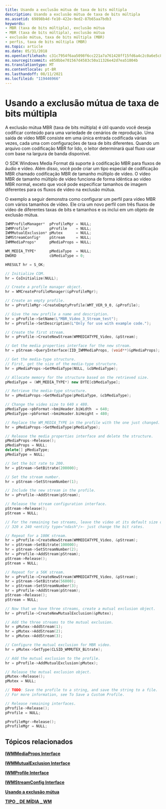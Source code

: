 ```yaml
---
title: Usando a exclusão mútua de taxa de bits múltipla
description: Usando a exclusão mútua de taxa de bits múltipla
ms.assetid: 69898b4d-fe10-422e-9ed2-87b65aa7bdb3
keywords:
- MBR (taxa de bits múltipla), exclusão mútua
- MBR (taxa de bits múltipla), exclusão mútua
- exclusão mútua, taxa de bits múltipla (MBR)
- perfis, taxa de bits múltipla (MBR)
ms.topic: article
ms.date: 05/31/2018
ms.openlocfilehash: c31c7954f6aa5098f6cc221a7a761428ff15fd6a4c2c0a6e5c8cea2b6622a84b
ms.sourcegitcommit: e858bbe701567d4583c50a11326e42d7ea51804b
ms.translationtype: MT
ms.contentlocale: pt-BR
ms.lasthandoff: 08/11/2021
ms.locfileid: "119446966"
---
```

# <a name="using-multiple-bit-rate-mutual-exclusion"></a>Usando a exclusão mútua de taxa de bits múltipla

A exclusão mútua MBR (taxa de bits múltipla) é útil quando você deseja codificar conteúdo para uma variedade de cenários de reprodução. Uma saída de vídeo MBR consiste em uma única entrada codificada várias vezes, cada uma com configurações de taxa de bits diferentes. Quando um arquivo com codificação MBR for lido, o leitor determinará qual fluxo usar com base na largura de banda disponível.

O SDK Windows Media Format dá suporte à codificação MBR para fluxos de áudio e vídeo. Além disso, você pode criar um tipo especial de codificação MBR chamado codificação MBR de tamanho múltiplo de vídeo. O vídeo MBR de tamanho múltiplo de vídeo funciona de forma idêntica ao vídeo MBR normal, exceto que você pode especificar tamanhos de imagem diferentes para os fluxos de vídeo na exclusão mútua.

O exemplo a seguir demonstra como configurar um perfil para vídeo MBR com vários tamanhos de vídeo. Ele cria um novo perfil com três fluxos de vídeo de diferentes taxas de bits e tamanhos e os inclui em um objeto de exclusão mútua.


```C++
IWMProfileManager*  pProfileMgr = NULL;
IWMProfile*         pProfile    = NULL;
IWMMutualExclusion* pMutex      = NULL;
IWMStreamConfig*    pStream     = NULL;
IWMMediaProps*      pMediaProps = NULL;

WM_MEDIA_TYPE*      pMediaType  = NULL;
DWORD               cbMediaType = 0;

HRESULT hr = S_OK;

// Initialize COM.
hr = CoInitialize(NULL);

// Create a profile manager object.
hr = WMCreateProfileManager(&pProfileMgr);

// Create an empty profile.
hr = pProfileMgr->CreateEmptyProfile(WMT_VER_9_0, &pProfile);

// Give the new profile a name and description.
hr = pProfile->SetName(L"MBR_Video_3_Stream_test");
hr = pProfile->SetDescription(L"Only for use with example code.");

// Create the first stream.
hr = pProfile->CreateNewStream(WMMEDIATYPE_Video, &pStream);

// Get the media properties interface for the new stream.
hr = pStream->QueryInterface(IID_IWMMediaProps, (void**)&pMediaProps);

// Get the media-type structure.
// First, get the size of the media-type structure.
hr = pMediaProps->GetMediaType(NULL, &cbMediaType);

// Allocate memory for the structure based on the retrieved size.
pMediaType = (WM_MEDIA_TYPE*) new BYTE[cbMediaType];

// Retrieve the media-type structure.
hr = pMediaProps->GetMediaType(pMediaType, &cbMediaType);

// Change the video size to 640 x 480.
pMediaType->pbFormat->bmiHeader.biWidth  = 640;
pMediaType->pbFormat->bmiHeader.biHeight = 480;

// Replace the WM_MEDIA_TYPE in the profile with the one just changed.
hr = pMediaProps->SetMediaType(pMediaType);

// Release the media properties interface and delete the structure.
pMediaProps->Release();
pMediaProps = NULL;
delete[] pMediaType;
pMediaType = NULL;

// Set the bit rate to 200.
hr = pStream->SetBitrate(200000);

// Set the stream number.
hr = pStream->SetStreamNumber(1);

// Include the new stream in the profile.
hr = pProfile->AddStream(pStream);

// Release the stream configuration interface.
pStream->Release();
pStream = NULL;

// For the remaining two streams, leave the video at its default size of
// 320 x 240 <entity type="ndash"/>- just change the bit rates.

// Repeat for a 100K stream.
hr = pProfile->CreateNewStream(WMMEDIATYPE_Video, &pStream);
hr = pStream->SetBitrate(100000);
hr = pStream->SetStreamNumber(2);
hr = pProfile->AddStream(pStream);
pStream->Release();
pStream = NULL;

// Repeat for a 56K stream.
hr = pProfile->CreateNewStream(WMMEDIATYPE_Video, &pStream);
hr = pStream->SetBitrate(56000);
hr = pStream->SetStreamNumber(3);
hr = pProfile->AddStream(pStream);
pStream->Release();
pStream = NULL;

// Now that we have three streams, create a mutual exclusion object.
hr = pProfile->CreateNewMutualExclusion(&pMutex);

// Add the three streams to the mutual exclusion.
hr = pMutex->AddStream(1);
hr = pMutex->AddStream(2);
hr = pMutex->AddStream(3);

// Configure the mutual exclusion for MBR video.
hr = pMutex->SetType(CLSID_WMMUTEX_Bitrate);

// Add the mutual exclusion to the profile.
hr = pProfile->AddMutualExclusion(pMutex);

// Release the mutual exclusion object.
pMutex->Release();
pMutex = NULL;

// TODO: Save the profile to a string, and save the string to a file.
// For more information, see To Save a Custom Profile.

// Release remaining interfaces.
pProfile->Release();
pProfile = NULL;

pProfileMgr->Release();
pProfileMgr = NULL;
```



## <a name="related-topics"></a>Tópicos relacionados

<dl> <dt>

[**IWMMediaProps Interface**](/previous-versions/windows/desktop/api/wmsdkidl/nn-wmsdkidl-iwmmediaprops)
</dt> <dt>

[**IWMMutualExclusion Interface**](/previous-versions/windows/desktop/api/wmsdkidl/nn-wmsdkidl-iwmmutualexclusion)
</dt> <dt>

[**IWMProfile Interface**](iwmprofile.md)
</dt> <dt>

[**IWMStreamConfig Interface**](/previous-versions/windows/desktop/api/wmsdkidl/nn-wmsdkidl-iwmstreamconfig)
</dt> <dt>

[**Usando a exclusão mútua**](using-mutual-exclusion.md)
</dt> <dt>

[**TIPO \_ DE MÍDIA \_ WM**](/previous-versions/windows/desktop/api/wmsdkidl/ns-wmsdkidl-wm_media_type)
</dt> </dl>

 

 




